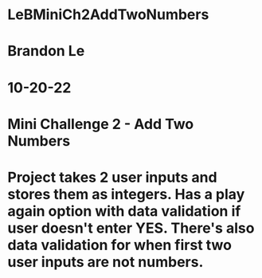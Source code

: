 # LeBMiniCh2AddTwoNumbers
# Brandon Le
# 10-20-22
# Mini Challenge 2 - Add Two Numbers
# Project takes 2 user inputs and stores them as integers. Has a play again option with data validation if user doesn't enter YES. There's also data validation for when first two user inputs are not numbers.
